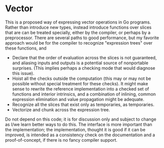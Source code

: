 # Vector

This is a proposed way of expressing vector operations in Go programs.  Rather than introduce new types,
instead introduce functions over slices that are can be treated specially, either by the compiler, or
perhaps by a preprocessor.  There are several paths to good performance, but my favorite approach would
be for the compiler to recognize "expression trees" over these functions, and

- Declare that the order of evaluation across the slices is not guaranteed, and aliasing inputs and outputs is a potential source of nonportable surprises.  (This implies perhaps a checking mode that would diagnose this issue).
- Hoist all the checks outside the computation (this may or may not be possible without special treatment for these checks).
  It might make sense to rewrite the reference implementation into a checked set of functions and interior intrinsics, and
  a combination of inlining, common expression elimination and value propagation might be adequate.
- Recognize all the slices that exist only as temporaries, as temporaries.
- Vectorize and chunk across the expression tree.

Do not depend on this code; it is for discussion only and subject to change as I/we learn better ways to do this.
The interface is more important than the implementation; the implementation, thought it is good if it can be improved,
is intended as a consistency check on the documentation and a proof-of-concept, if there is no fancy compiler support.
